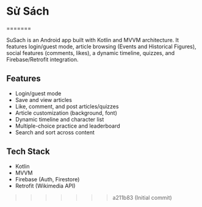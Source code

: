 # Sử Sách
=======

SuSach is an Android app built with Kotlin and MVVM architecture. It features login/guest mode, article browsing (Events and Historical Figures), social features (comments, likes), a dynamic timeline, quizzes, and Firebase/Retrofit integration.

## Features
- Login/guest mode
- Save and view articles
- Like, comment, and post articles/quizzes
- Article customization (background, font)
- Dynamic timeline and character list
- Multiple-choice practice and leaderboard
- Search and sort across content

## Tech Stack
- Kotlin
- MVVM
- Firebase (Auth, Firestore)
- Retrofit (Wikimedia API)
>>>>>>> a211b83 (Initial commit)
